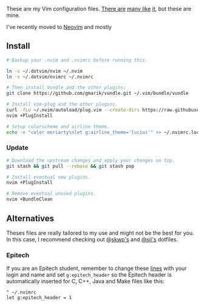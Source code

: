 These are my Vim configuration files. [There are][steve-losh] [many like][pengwynn]
[it][sanctum], but these are mine.

I've recently moved to [Neovim](http://neovim.io) and mostly

## Install

```sh
# Backup your .nvim and .nvimrc before running this.

ln -s ~/.dotvim/nvim ~/.nvim
ln -s ~/.dotvim/nvimrc ~/.nvimrc

# Then install Vundle and the other plugins:
git clone https://github.com/gmarik/vundle.git ~/.vim/bundle/vundle

# Install vim-plug and the other plugins.
curl -fLo ~/.nvim/autoload/plug.vim --create-dirs https://raw.githubusercontent.com/junegunn/vim-plug/master/plug.vim
nvim +PlugInstall

# Setup colorscheme and airline theme.
echo -e "color moriarty\nlet g:airline_theme='lucius'" >> ~/.nvimrc.local
```

### Update
```sh
# Download the upstream changes and apply your changes on top.
git stash && git pull --rebase && git stash pop

# Install eventual new plugins.
nvim +PlugInstall

# Remove eventual unused plugins.
nvim +BundleClean
```

## Alternatives
Theses files are really tailored to my use and might not be the best for you. In
this case, I recommend checking out @[skwp's][skwp-dotfiles] and [@sjl's][steve-losh]
dotfiles.

### Epitech

If you are an Epitech student, remember to change these [lines][l1] with your
login and name and set `g:epitech_header` so the Epitech header is automatically
inserted for C, C++, Java and Make files like this:

```vimscript
" ~/.nvimrc
let g:epitech_header = 1
```

[l1]: https://github.com/aliou/dotvim/blob/fa06a59907b81b998a1de99e96b77c8fb3c55d47/vim/plugin/epitech.vim#L22-L23
[l2]: https://github.com/gmarik/vundle
[steve-losh]: https://bitbucket.org/sjl/dotfiles/
[pengwynn]: https://github.com/pengwynn/dotfiles
[sanctum]: https://github.com/tejr/dotfiles
[skwp-dotfiles]: http://skwp.github.io/dotfiles/
